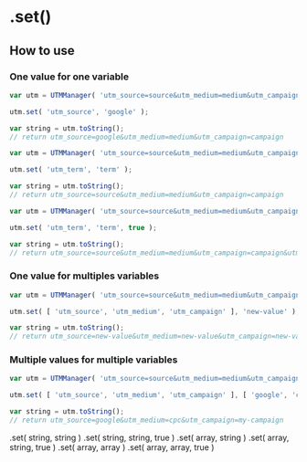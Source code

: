 # .set()

## How to use

### One value for one variable

```javascript
var utm = UTMManager( 'utm_source=source&utm_medium=medium&utm_campaign=campaign' );

utm.set( 'utm_source', 'google' );

var string = utm.toString();
// return utm_source=google&utm_medium=medium&utm_campaign=campaign
```

```javascript
var utm = UTMManager( 'utm_source=source&utm_medium=medium&utm_campaign=campaign' );

utm.set( 'utm_term', 'term' );

var string = utm.toString();
// return utm_source=source&utm_medium=medium&utm_campaign=campaign
```

```javascript
var utm = UTMManager( 'utm_source=source&utm_medium=medium&utm_campaign=campaign' );

utm.set( 'utm_term', 'term', true );

var string = utm.toString();
// return utm_source=source&utm_medium=medium&utm_campaign=campaign&utm_term=term
```

### One value for multiples variables

```javascript
var utm = UTMManager( 'utm_source=source&utm_medium=medium&utm_campaign=campaign' );

utm.set( [ 'utm_source', 'utm_medium', 'utm_campaign' ], 'new-value' );

var string = utm.toString();
// return utm_source=new-value&utm_medium=new-value&utm_campaign=new-value
```

### Multiple values for multiple variables

```javascript
var utm = UTMManager( 'utm_source=source&utm_medium=medium&utm_campaign=campaign' );

utm.set( [ 'utm_source', 'utm_medium', 'utm_campaign' ], [ 'google', 'cpc', 'my-campaign' ] );

var string = utm.toString();
// return utm_source=google&utm_medium=cpc&utm_campaign=my-campaign
```

.set( string, string )
.set( string, string, true )
.set( array, string )
.set( array, string, true )
.set( array, array )
.set( array, array, true )
